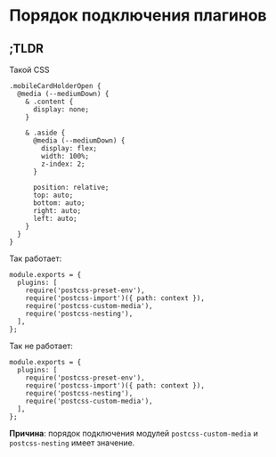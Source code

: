 # Порядок подключения плагинов

## ;TLDR

Такой CSS 
```
.mobileCardHolderOpen {
  @media (--mediumDown) {
    & .content {
      display: none;
    }

    & .aside {
      @media (--mediumDown) {
        display: flex;
        width: 100%;
        z-index: 2;
      }

      position: relative;
      top: auto;
      bottom: auto;
      right: auto;
      left: auto;
    }
  }
}
```


Так работает:

```
module.exports = {
  plugins: [
    require('postcss-preset-env'),
    require('postcss-import')({ path: context }),
    require('postcss-custom-media'),
    require('postcss-nesting'),
  ],
};
```

Так не работает:

```
module.exports = {
  plugins: [
    require('postcss-preset-env'),
    require('postcss-import')({ path: context }),
    require('postcss-nesting'),
    require('postcss-custom-media'),    
  ],
};
```

**Причина**: порядок подключения модулей `postcss-custom-media` и `postcss-nesting` имеет значение.
